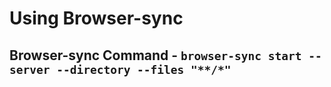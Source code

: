 # Using Browser-sync
## Browser-sync Command - `browser-sync start --server --directory --files "**/*"`
